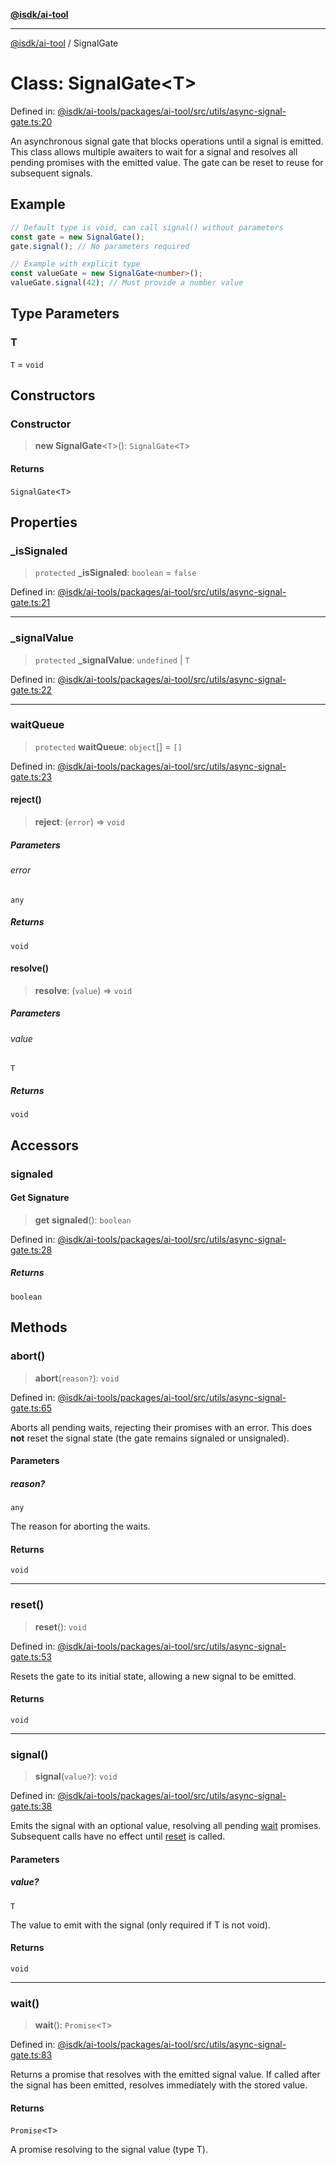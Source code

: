 [**@isdk/ai-tool**](../README.md)

***

[@isdk/ai-tool](../globals.md) / SignalGate

# Class: SignalGate\<T\>

Defined in: [@isdk/ai-tools/packages/ai-tool/src/utils/async-signal-gate.ts:20](https://github.com/isdk/ai-tool.js/blob/e883e341c67e937e7d3a3e95e8bc56844896f5a3/src/utils/async-signal-gate.ts#L20)

An asynchronous signal gate that blocks operations until a signal is emitted.
This class allows multiple awaiters to wait for a signal and resolves all pending promises with the emitted value.
The gate can be reset to reuse for subsequent signals.

## Example

```typescript
// Default type is void, can call signal() without parameters
const gate = new SignalGate();
gate.signal(); // No parameters required

// Example with explicit type
const valueGate = new SignalGate<number>();
valueGate.signal(42); // Must provide a number value
```

## Type Parameters

### T

`T` = `void`

## Constructors

### Constructor

> **new SignalGate**\<`T`\>(): `SignalGate`\<`T`\>

#### Returns

`SignalGate`\<`T`\>

## Properties

### \_isSignaled

> `protected` **\_isSignaled**: `boolean` = `false`

Defined in: [@isdk/ai-tools/packages/ai-tool/src/utils/async-signal-gate.ts:21](https://github.com/isdk/ai-tool.js/blob/e883e341c67e937e7d3a3e95e8bc56844896f5a3/src/utils/async-signal-gate.ts#L21)

***

### \_signalValue

> `protected` **\_signalValue**: `undefined` \| `T`

Defined in: [@isdk/ai-tools/packages/ai-tool/src/utils/async-signal-gate.ts:22](https://github.com/isdk/ai-tool.js/blob/e883e341c67e937e7d3a3e95e8bc56844896f5a3/src/utils/async-signal-gate.ts#L22)

***

### waitQueue

> `protected` **waitQueue**: `object`[] = `[]`

Defined in: [@isdk/ai-tools/packages/ai-tool/src/utils/async-signal-gate.ts:23](https://github.com/isdk/ai-tool.js/blob/e883e341c67e937e7d3a3e95e8bc56844896f5a3/src/utils/async-signal-gate.ts#L23)

#### reject()

> **reject**: (`error`) => `void`

##### Parameters

###### error

`any`

##### Returns

`void`

#### resolve()

> **resolve**: (`value`) => `void`

##### Parameters

###### value

`T`

##### Returns

`void`

## Accessors

### signaled

#### Get Signature

> **get** **signaled**(): `boolean`

Defined in: [@isdk/ai-tools/packages/ai-tool/src/utils/async-signal-gate.ts:28](https://github.com/isdk/ai-tool.js/blob/e883e341c67e937e7d3a3e95e8bc56844896f5a3/src/utils/async-signal-gate.ts#L28)

##### Returns

`boolean`

## Methods

### abort()

> **abort**(`reason?`): `void`

Defined in: [@isdk/ai-tools/packages/ai-tool/src/utils/async-signal-gate.ts:65](https://github.com/isdk/ai-tool.js/blob/e883e341c67e937e7d3a3e95e8bc56844896f5a3/src/utils/async-signal-gate.ts#L65)

Aborts all pending waits, rejecting their promises with an error.
This does **not** reset the signal state (the gate remains signaled or unsignaled).

#### Parameters

##### reason?

`any`

The reason for aborting the waits.

#### Returns

`void`

***

### reset()

> **reset**(): `void`

Defined in: [@isdk/ai-tools/packages/ai-tool/src/utils/async-signal-gate.ts:53](https://github.com/isdk/ai-tool.js/blob/e883e341c67e937e7d3a3e95e8bc56844896f5a3/src/utils/async-signal-gate.ts#L53)

Resets the gate to its initial state, allowing a new signal to be emitted.

#### Returns

`void`

***

### signal()

> **signal**(`value?`): `void`

Defined in: [@isdk/ai-tools/packages/ai-tool/src/utils/async-signal-gate.ts:38](https://github.com/isdk/ai-tool.js/blob/e883e341c67e937e7d3a3e95e8bc56844896f5a3/src/utils/async-signal-gate.ts#L38)

Emits the signal with an optional value, resolving all pending [wait](../variables/wait.md) promises.
Subsequent calls have no effect until [reset](#reset) is called.

#### Parameters

##### value?

`T`

The value to emit with the signal (only required if T is not void).

#### Returns

`void`

***

### wait()

> **wait**(): `Promise`\<`T`\>

Defined in: [@isdk/ai-tools/packages/ai-tool/src/utils/async-signal-gate.ts:83](https://github.com/isdk/ai-tool.js/blob/e883e341c67e937e7d3a3e95e8bc56844896f5a3/src/utils/async-signal-gate.ts#L83)

Returns a promise that resolves with the emitted signal value.
If called after the signal has been emitted, resolves immediately with the stored value.

#### Returns

`Promise`\<`T`\>

A promise resolving to the signal value (type T).
